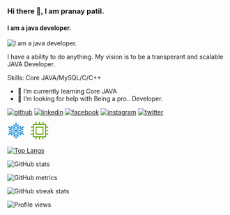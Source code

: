 ### Hi there 👋, I am pranay patil.
#### I am a java developer.
![I am a java developer.](https://scontent.fpnq14-1.fna.fbcdn.net/v/t39.30808-6/318456834_1601287836958365_729884913448589227_n.png?_nc_cat=111&ccb=1-7&_nc_sid=e3f864&_nc_ohc=OjjtP0aOuQgAX9YMWy-&_nc_ht=scontent.fpnq14-1.fna&oh=00_AfBKV26oajDuhAgYHnBaEOxu_POQdvnJdxU9UtgvgKs73Q&oe=639AADDD)


I have a ability to do anything. My vision is to be a transperant and scalable JAVA Developer.

Skills: Core JAVA/MySQL/C/C++

- 🌱 I’m currently learning Core JAVA 
- 🤔 I’m looking for help with Being a pro.. Developer. 


[<img src='https://cdn.jsdelivr.net/npm/simple-icons@3.0.1/icons/github.svg' alt='github' height='40'>](https://github.com/pranaypatil0707)  [<img src='https://cdn.jsdelivr.net/npm/simple-icons@3.0.1/icons/linkedin.svg' alt='linkedin' height='40'>](https://www.linkedin.com/in/Pranay_Patil/)  [<img src='https://cdn.jsdelivr.net/npm/simple-icons@3.0.1/icons/facebook.svg' alt='facebook' height='40'>](https://www.facebook.com/Pranay_Patil)  [<img src='https://cdn.jsdelivr.net/npm/simple-icons@3.0.1/icons/instagram.svg' alt='instagram' height='40'>](https://www.instagram.com/rk__r_i_c_k_y/)  [<img src='https://cdn.jsdelivr.net/npm/simple-icons@3.0.1/icons/twitter.svg' alt='twitter' height='40'>](https://twitter.com/pranaypatil0707)  

<a href='https://archiveprogram.github.com/'><img src='https://raw.githubusercontent.com/acervenky/animated-github-badges/master/assets/acbadge.gif' width='40' height='40'></a> <a href='https://docs.github.com/en/developers'><img src='https://raw.githubusercontent.com/acervenky/animated-github-badges/master/assets/devbadge.gif' width='40' height='40'></a> 

[![Top Langs](https://github-readme-stats.vercel.app/api/top-langs/?username=pranaypatil0707)](https://github.com/anuraghazra/github-readme-stats)

![GitHub stats](https://github-readme-stats.vercel.app/api?username=pranaypatil0707&show_icons=true)  

![GitHub metrics](https://metrics.lecoq.io/pranaypatil0707)  

![GitHub streak stats](https://streak-stats.demolab.com/?user=pranaypatil0707)  

![Profile views](https://gpvc.arturio.dev/pranaypatil0707)  

